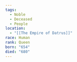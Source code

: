 ```yaml
---
tags:
  - Noble
  - Deceased
  - People
location:
  - "[[The Empire of Datrus]]"
race: Human
rank: Queen
born: "654"
died: "680"
---
```


